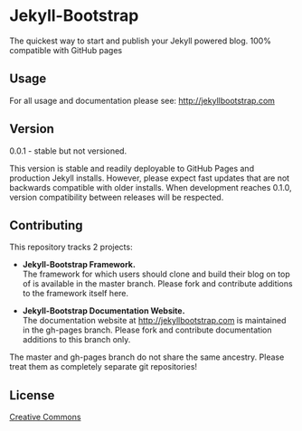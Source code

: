 # Jekyll-Bootstrap

The quickest way to start and publish your Jekyll powered blog. 100% compatible with GitHub pages

## Usage

For all usage and documentation please see: <http://jekyllbootstrap.com>

## Version

0.0.1 - stable but not versioned.
 
This version is stable and readily deployable to GitHub Pages and production Jekyll installs.
However, please expect fast updates that are not backwards compatible with older installs.
When development reaches 0.1.0, version compatibility between releases will be respected.
 

## Contributing 

This repository tracks 2 projects:

- **Jekyll-Bootstrap Framework.**  
  The framework for which users should clone and build their blog on top of is available in the master branch.
  Please fork and contribute additions to the framework itself here.
 
- **Jekyll-Bootstrap Documentation Website.**    
  The documentation website at <http://jekyllbootstrap.com> is maintained in the gh-pages branch.
  Please fork and contribute documentation additions to this branch only.

The master and gh-pages branch do not share the same ancestry. Please treat them as completely separate git repositories!


## License

[Creative Commons](http://creativecommons.org/licenses/by-nc-sa/3.0/)
